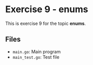 # Exercise 9 - enums

This is exercise 9 for the topic **enums**.

## Files
- `main.go`: Main program
- `main_test.go`: Test file
